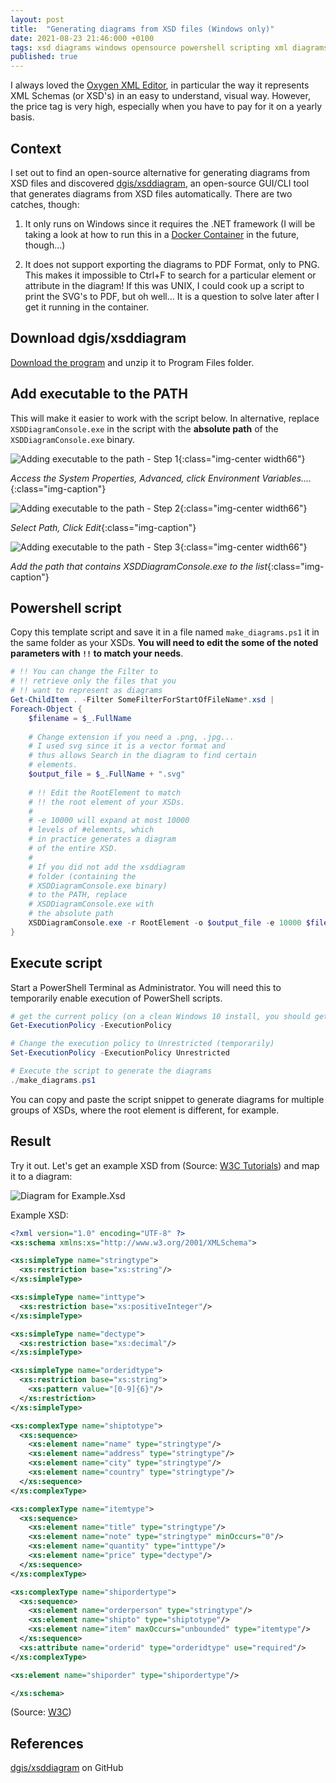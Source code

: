 ```yaml
---
layout: post
title:  "Generating diagrams from XSD files (Windows only)"
date: 2021-08-23 21:46:000 +0100
tags: xsd diagrams windows opensource powershell scripting xml diagrams howto
published: true
---
```


I always loved the [Oxygen XML Editor](https://www.oxygenxml.com/), in particular the way it represents XML Schemas (or XSD's) in an easy to understand, visual way. However, the price tag is very high, especially when you have to pay for it on a yearly basis.

## Context

I set out to find an open-source alternative for generating diagrams from XSD files and discovered [dgis/xsddiagram](https://github.com/dgis/xsddiagram), an open-source GUI/CLI tool that generates diagrams from XSD files automatically. There are two catches, though: 

1. It only runs on Windows since it requires the .NET framework (I will be taking a look at how to run this in a [Docker Container](https://hub.docker.com/_/microsoft-dotnet-framework-runtime/) in the future, though...)

2. It does not support exporting the diagrams to PDF Format, only to PNG. This makes it impossible to Ctrl+F to search for a particular element or attribute in the diagram! If this was UNIX, I could cook up a script to print the SVG's to PDF, but oh well... It is a question to solve later after I get it running in the container. 

## Download dgis/xsddiagram

[Download the program](https://github.com/dgis/xsddiagram/archive/refs/heads/master.zip) and unzip it to Program Files folder. 


## Add executable to the PATH

This will make it easier to work with the script below. In alternative, replace `XSDDiagramConsole.exe` in the script with the **absolute path** of the `XSDDiagramConsole.exe` binary.

![Adding executable to the path - Step 1](/assets/images/post-images/2021-08-24-generate-diagrams-from-xsd-windows/add_to_path_env_var_1.png){:class="img-center width66"}

*Access the System Properties, Advanced, click Environment Variables....*{:class="img-caption"}

![Adding executable to the path - Step 2](/assets/images/post-images/2021-08-24-generate-diagrams-from-xsd-windows/add_to_path_env_var_2.png){:class="img-center width66"}

*Select Path, Click Edit*{:class="img-caption"}

![Adding executable to the path - Step 3](/assets/images/post-images/2021-08-24-generate-diagrams-from-xsd-windows/add_to_path_env_var_3.png){:class="img-center width66"}

*Add the path that contains XSDDiagramConsole.exe to the list*{:class="img-caption"}

## Powershell script

Copy this template script and save it in a file named `make_diagrams.ps1` it in the same folder as your XSDs. **You will need to edit the some of the noted parameters with `!!` to match your needs**.

```powershell
# !! You can change the Filter to 
# !! retrieve only the files that you 
# !! want to represent as diagrams
Get-ChildItem . -Filter SomeFilterForStartOfFileName*.xsd | 
Foreach-Object {
	$filename = $_.FullName
	
	# Change extension if you need a .png, .jpg... 
	# I used svg since it is a vector format and 
	# thus allows Search in the diagram to find certain 
	# elements.
    $output_file = $_.FullName + ".svg"
    
	# !! Edit the RootElement to match 
	# !! the root element of your XSDs. 
	# 
	# -e 10000 will expand at most 10000 
	# levels of #elements, which 
	# in practice generates a diagram 
	# of the entire XSD.
	# 
	# If you did not add the xsddiagram 
	# folder (containing the 
	# XSDDiagramConsole.exe binary) 
	# to the PATH, replace 
	# XSDDiagramConsole.exe with 
	# the absolute path
    XSDDiagramConsole.exe -r RootElement -o $output_file -e 10000 $filename
}
```

## Execute script

Start a PowerShell Terminal as Administrator. You will need this to temporarily enable execution of PowerShell scripts.

```powershell
# get the current policy (on a clean Windows 10 install, you should get "Restricted")
Get-ExecutionPolicy -ExecutionPolicy

# Change the execution policy to Unrestricted (temporarily)
Set-ExecutionPolicy -ExecutionPolicy Unrestricted

# Execute the script to generate the diagrams
./make_diagrams.ps1
```
You can copy and paste the script snippet to generate diagrams for multiple groups of XSDs, where the root element is different, for example.

## Result

Try it out. Let's get an example XSD from (Source: [W3C Tutorials](https://www.w3schools.com/xml/schema_example.asp)) and map it to a diagram:

![Diagram for Example.Xsd](/assets/images/post-images/2021-08-24-generate-diagrams-from-xsd-windows/Example.xsd.png)

Example XSD: 

```xml
<?xml version="1.0" encoding="UTF-8" ?>
<xs:schema xmlns:xs="http://www.w3.org/2001/XMLSchema">

<xs:simpleType name="stringtype">
  <xs:restriction base="xs:string"/>
</xs:simpleType>

<xs:simpleType name="inttype">
  <xs:restriction base="xs:positiveInteger"/>
</xs:simpleType>

<xs:simpleType name="dectype">
  <xs:restriction base="xs:decimal"/>
</xs:simpleType>

<xs:simpleType name="orderidtype">
  <xs:restriction base="xs:string">
    <xs:pattern value="[0-9]{6}"/>
  </xs:restriction>
</xs:simpleType>

<xs:complexType name="shiptotype">
  <xs:sequence>
    <xs:element name="name" type="stringtype"/>
    <xs:element name="address" type="stringtype"/>
    <xs:element name="city" type="stringtype"/>
    <xs:element name="country" type="stringtype"/>
  </xs:sequence>
</xs:complexType>

<xs:complexType name="itemtype">
  <xs:sequence>
    <xs:element name="title" type="stringtype"/>
    <xs:element name="note" type="stringtype" minOccurs="0"/>
    <xs:element name="quantity" type="inttype"/>
    <xs:element name="price" type="dectype"/>
  </xs:sequence>
</xs:complexType>

<xs:complexType name="shipordertype">
  <xs:sequence>
    <xs:element name="orderperson" type="stringtype"/>
    <xs:element name="shipto" type="shiptotype"/>
    <xs:element name="item" maxOccurs="unbounded" type="itemtype"/>
  </xs:sequence>
  <xs:attribute name="orderid" type="orderidtype" use="required"/>
</xs:complexType>

<xs:element name="shiporder" type="shipordertype"/>

</xs:schema> 
```
(Source: [W3C](https://www.w3schools.com/xml/schema_example.asp))


## References 

[dgis/xsddiagram](https://github.com/dgis/xsddiagram) on GitHub




